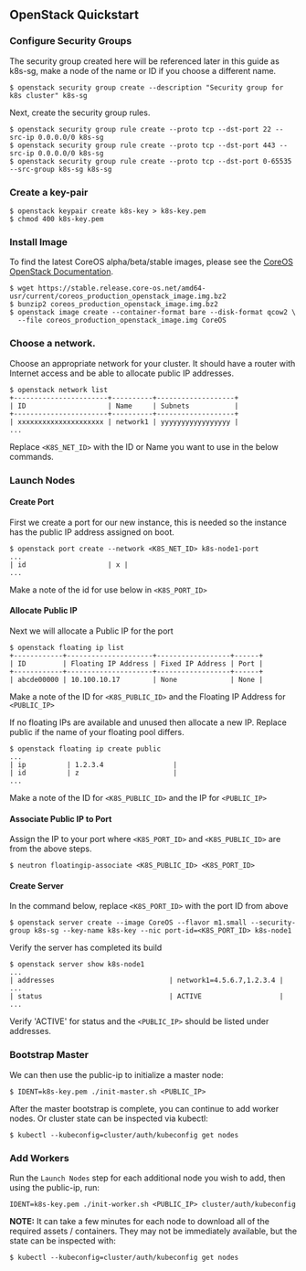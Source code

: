 ## OpenStack Quickstart

### Configure Security Groups

The security group created here will be referenced later in this guide as k8s-sg, make a node of the name or ID if you choose a different name.

```
$ openstack security group create --description "Security group for k8s cluster" k8s-sg
```

Next, create the security group rules.

```
$ openstack security group rule create --proto tcp --dst-port 22 --src-ip 0.0.0.0/0 k8s-sg
$ openstack security group rule create --proto tcp --dst-port 443 --src-ip 0.0.0.0/0 k8s-sg
$ openstack security group rule create --proto tcp --dst-port 0-65535 --src-group k8s-sg k8s-sg
```

### Create a key-pair

```
$ openstack keypair create k8s-key > k8s-key.pem
$ chmod 400 k8s-key.pem
```

### Install Image

To find the latest CoreOS alpha/beta/stable images, please see the [CoreOS OpenStack Documentation](https://coreos.com/os/docs/latest/booting-on-openstack.html).

```
$ wget https://stable.release.core-os.net/amd64-usr/current/coreos_production_openstack_image.img.bz2
$ bunzip2 coreos_production_openstack_image.img.bz2
$ openstack image create --container-format bare --disk-format qcow2 \
  --file coreos_production_openstack_image.img CoreOS
```

### Choose a network.

Choose an appropriate network for your cluster. It should have a router with Internet access and be able to allocate public IP addresses.

```
$ openstack network list
+-----------------------+----------+-------------------+
| ID                    | Name     | Subnets           |
+-----------------------+----------+-------------------+
| xxxxxxxxxxxxxxxxxxxxx | network1 | yyyyyyyyyyyyyyyyy |
...
```
Replace `<K8S_NET_ID>` with the ID or Name you want to use in the below commands.


### Launch Nodes

#### Create Port
First we create a port for our new instance, this is needed so the instance has the public IP address assigned on boot.

```
$ openstack port create --network <K8S_NET_ID> k8s-node1-port
...
| id                    | x |
...
```
Make a note of the id for use below in `<K8S_PORT_ID>`

#### Allocate Public IP
Next we will allocate a Public IP for the port

```
$ openstack floating ip list
+------------+---------------------+------------------+------+
| ID         | Floating IP Address | Fixed IP Address | Port |
+------------+---------------------+------------------+------+
| abcde00000 | 10.100.10.17        | None             | None |
```
Make a note of the ID for `<K8S_PUBLIC_ID>` and the Floating IP Address for `<PUBLIC_IP>`

If no floating IPs are available and unused then allocate a new IP. Replace public if the name of your floating pool differs.


```
$ openstack floating ip create public
...
| ip          | 1.2.3.4                 |
| id          | z                       |
...
```
Make a note of the ID for `<K8S_PUBLIC_ID>` and the IP for `<PUBLIC_IP>`

#### Associate Public IP to Port

Assign the IP to your port where `<K8S_PORT_ID>` and `<K8S_PUBLIC_ID>` are from the above steps.

```
$ neutron floatingip-associate <K8S_PUBLIC_ID> <K8S_PORT_ID>
```

#### Create Server

In the command below, replace `<K8S_PORT_ID>` with the port ID from above

```
$ openstack server create --image CoreOS --flavor m1.small --security-group k8s-sg --key-name k8s-key --nic port-id=<K8S_PORT_ID> k8s-node1
```

Verify the server has completed its build

```
$ openstack server show k8s-node1
...
| addresses                            | network1=4.5.6.7,1.2.3.4 |
...
| status                               | ACTIVE                   |
...
```
Verify 'ACTIVE' for status and the `<PUBLIC_IP>` should be listed under addresses.


### Bootstrap Master

We can then use the public-ip to initialize a master node:

```
$ IDENT=k8s-key.pem ./init-master.sh <PUBLIC_IP>
```

After the master bootstrap is complete, you can continue to add worker nodes. Or cluster state can be inspected via kubectl:

```
$ kubectl --kubeconfig=cluster/auth/kubeconfig get nodes
```

### Add Workers

Run the `Launch Nodes` step for each additional node you wish to add, then using the public-ip, run:

```
IDENT=k8s-key.pem ./init-worker.sh <PUBLIC_IP> cluster/auth/kubeconfig
```

**NOTE:** It can take a few minutes for each node to download all of the required assets / containers.
 They may not be immediately available, but the state can be inspected with:

```
$ kubectl --kubeconfig=cluster/auth/kubeconfig get nodes
```
